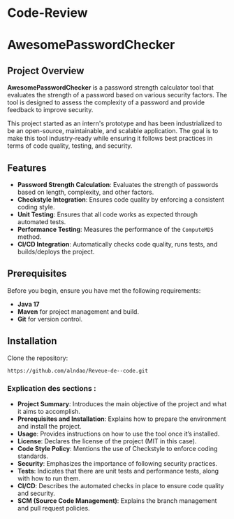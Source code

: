 # Code-Review

# AwesomePasswordChecker

## Project Overview

**AwesomePasswordChecker** is a password strength calculator tool that evaluates the strength of a password based on various security factors. The tool is designed to assess the complexity of a password and provide feedback to improve security.

This project started as an intern's prototype and has been industrialized to be an open-source, maintainable, and scalable application. The goal is to make this tool industry-ready while ensuring it follows best practices in terms of code quality, testing, and security.

## Features

- **Password Strength Calculation**: Evaluates the strength of passwords based on length, complexity, and other factors.
- **Checkstyle Integration**: Ensures code quality by enforcing a consistent coding style.
- **Unit Testing**: Ensures that all code works as expected through automated tests.
- **Performance Testing**: Measures the performance of the `ComputeMD5` method.
- **CI/CD Integration**: Automatically checks code quality, runs tests, and builds/deploys the project.

## Prerequisites

Before you begin, ensure you have met the following requirements:

- **Java 17**
- **Maven** for project management and build.
- **Git** for version control.

## Installation

Clone the repository:

```bash
https://github.com/alndao/Reveue-de--code.git
```

### Explication des sections :

- **Project Summary**: Introduces the main objective of the project and what it aims to accomplish. 
- **Prerequisites and Installation**: Explains how to prepare the environment and install the project.
- **Usage**: Provides instructions on how to use the tool once it’s installed.
- **License**: Declares the license of the project (MIT in this case).
- **Code Style Policy**: Mentions the use of Checkstyle to enforce coding standards.
- **Security**: Emphasizes the importance of following security practices.
- **Tests**: Indicates that there are unit tests and performance tests, along with how to run them.
- **CI/CD**: Describes the automated checks in place to ensure code quality and security.
- **SCM (Source Code Management)**: Explains the branch management and pull request policies.
